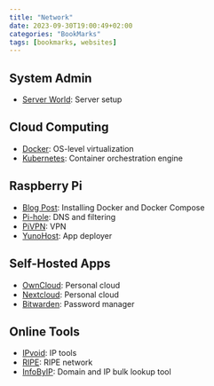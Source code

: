 ```yaml
---
title: "Network"
date: 2023-09-30T19:00:49+02:00
categories: "BookMarks"
tags: [bookmarks, websites]
---
```

## System Admin

- [Server World](www.server-world.info/en/): Server setup

## Cloud Computing

- [Docker](www.docker.com/): OS-level virtualization
- [Kubernetes](kubernetes.io/): Container orchestration engine

## Raspberry Pi

- [Blog Post](dev.to/rohansawant/installing-docker-and-docker-compose-on-the-raspberry-pi-in-5-simple-steps-3mgl): Installing Docker and Docker Compose
- [Pi-hole](pi-hole.net/): DNS and filtering
- [PiVPN](www.pivpn.io/): VPN
- [YunoHost](yunohost.org/#/): App deployer

## Self-Hosted Apps

- [OwnCloud](owncloud.com/): Personal cloud
- [Nextcloud](nextcloud.com/): Personal cloud
- [Bitwarden](bitwarden.com/): Password manager

## Online Tools

- [IPvoid](www.ipvoid.com/): IP tools
- [RIPE](www.ripe.net/): RIPE network
- [InfoByIP](www.infobyip.com/ipbulklookup.php): Domain and IP bulk lookup tool